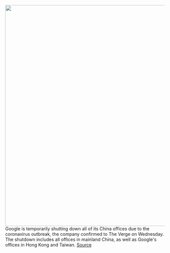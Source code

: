 <img src='https://cdn.vox-cdn.com/thumbor/zaJCcRQr6KUS6QV_9wVJAyCUTYw=/0x0:2040x1360/1200x800/filters:focal(857x517:1183x843)/cdn.vox-cdn.com/uploads/chorus_image/image/66215316/acastro_180508_1777_google_IO_0003.0.jpg' width='700px' /><br/>
Google is temporarily shutting down all of its China offices due to the coronavirus outbreak, the company confirmed to The Verge on Wednesday. The shutdown includes all offices in mainland China, as well as Google's offices in Hong Kong and Taiwan.
<a href='https://www.theverge.com/2020/1/29/21113817/coronavirus-google-china-offices-temporary-closing-virus-outbreak-risk'> Source <a/>